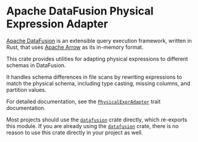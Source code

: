 <!---
  Licensed to the Apache Software Foundation (ASF) under one
  or more contributor license agreements.  See the NOTICE file
  distributed with this work for additional information
  regarding copyright ownership.  The ASF licenses this file
  to you under the Apache License, Version 2.0 (the
  "License"); you may not use this file except in compliance
  with the License.  You may obtain a copy of the License at

    http://www.apache.org/licenses/LICENSE-2.0

  Unless required by applicable law or agreed to in writing,
  software distributed under the License is distributed on an
  "AS IS" BASIS, WITHOUT WARRANTIES OR CONDITIONS OF ANY
  KIND, either express or implied.  See the License for the
  specific language governing permissions and limitations
  under the License.
-->

# Apache DataFusion Physical Expression Adapter

[Apache DataFusion] is an extensible query execution framework, written in Rust, that uses [Apache Arrow] as its in-memory format.

This crate provides utilities for adapting physical expressions to different schemas in DataFusion.

It handles schema differences in file scans by rewriting expressions to match the physical schema,
including type casting, missing columns, and partition values.

For detailed documentation, see the [`PhysicalExprAdapter`] trait documentation.

Most projects should use the [`datafusion`] crate directly, which re-exports
this module. If you are already using the [`datafusion`] crate, there is no
reason to use this crate directly in your project as well.

[Apache Arrow]: https://arrow.apache.org/
[Apache DataFusion]: https://datafusion.apache.org/
[`datafusion`]: https://crates.io/crates/datafusion
[`PhysicalExprAdapter`]: https://docs.rs/datafusion/latest/datafusion/physical_expr_adapter/trait.PhysicalExprAdapter.html

